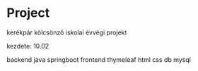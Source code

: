 # Project
kerékpár kölcsönző iskolai évvégi projekt

kezdete: 10.02 

backend java springboot
frontend thymeleaf html css
db mysql
